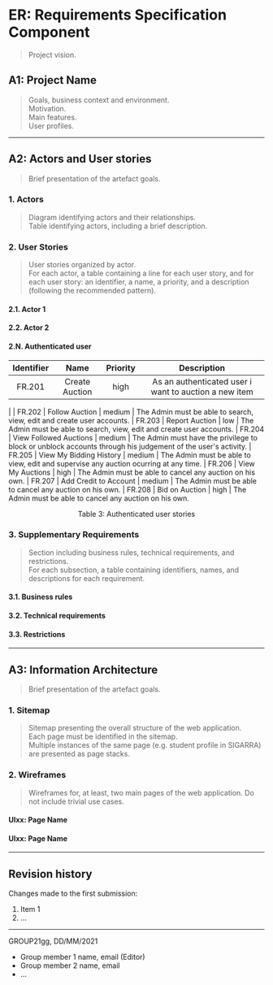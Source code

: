 # ER: Requirements Specification Component

> Project vision.

## A1: Project Name

> Goals, business context and environment.  
> Motivation.  
> Main features.  
> User profiles.


---


## A2: Actors and User stories

> Brief presentation of the artefact goals.


### 1. Actors

> Diagram identifying actors and their relationships.  
> Table identifying actors, including a brief description.


### 2. User Stories

> User stories organized by actor.  
> For each actor, a table containing a line for each user story, and for each user story: an identifier, a name, a priority, and a description (following the recommended pattern).

#### 2.1. Actor 1

#### 2.2. Actor 2

#### 2.N. Authenticated user

| Identifier |               Name              | Priority | Description |
|   :---:    |              :---:              |   :---:  |    :---:    |
|   FR.201   |      Create Auction      |   high   | As an authenticated user i want to auction a new item
|
|   FR.202   |     Follow Auction  |  medium  | The Admin must be able to search, view, edit and create user accounts.
|   FR.203   |     Report Auction  |  low  | The Admin must be able to search, view, edit and create user accounts.
|   FR.204   | View Followed Auctions |   medium   | The Admin must have the privilege to block or unblock accounts through his judgement of the user's activity.
|   FR.205   |          View My Bidding History         |   medium   | The Admin must be able to view, edit and supervise any auction ocurring at any time.
|   FR.206   |          View My Auctions         |   high   | The Admin must be able to cancel any auction on his own.
|   FR.207   |          Add Credit to Account        |   medium   | The Admin must be able to cancel any auction on his own.
|   FR.208   |          Bid on Auction        |   high   | The Admin must be able to cancel any auction on his own.
<center> Table 3: Authenticated user stories </center>


### 3. Supplementary Requirements

> Section including business rules, technical requirements, and restrictions.  
> For each subsection, a table containing identifiers, names, and descriptions for each requirement.

#### 3.1. Business rules

#### 3.2. Technical requirements

#### 3.3. Restrictions


---


## A3: Information Architecture

> Brief presentation of the artefact goals.


### 1. Sitemap

> Sitemap presenting the overall structure of the web application.  
> Each page must be identified in the sitemap.  
> Multiple instances of the same page (e.g. student profile in SIGARRA) are presented as page stacks.


### 2. Wireframes

> Wireframes for, at least, two main pages of the web application.
> Do not include trivial use cases.


#### UIxx: Page Name

#### UIxx: Page Name


---


## Revision history

Changes made to the first submission:
1. Item 1
1. ...

***
GROUP21gg, DD/MM/2021

* Group member 1 name, email (Editor)
* Group member 2 name, email
* ...